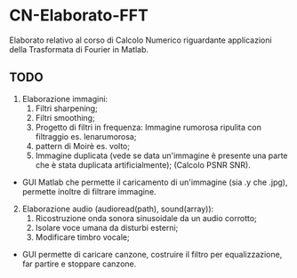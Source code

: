 # CN-Elaborato-FFT
Elaborato relativo al corso di Calcolo Numerico riguardante applicazioni della Trasformata di Fourier in Matlab.

## TODO
1. Elaborazione immagini:
    1. Filtri sharpening;
    2. Filtri smoothing;
    3. Progetto di filtri in frequenza: Immagine rumorosa ripulita con filtraggio es. lenarumorosa;
    4. pattern di Moirè es. volto;
    5. Immagine duplicata (vede se data un'immagine è presente una parte che è stata duplicata artificialmente);
		(Calcolo PSNR SNR).
- GUI Matlab che permette il caricamento di un'immagine (sia .y che .jpg), permette inoltre di filtrare immagine.
 2. Elaborazione audio (audioread(path), sound(array)):
    1. Ricostruzione onda sonora sinusoidale da un audio corrotto;
    2. Isolare voce umana da disturbi esterni;
    3. Modificare timbro vocale;
- GUI permette di caricare canzone, costruire il filtro per equalizzazione, far partire e stoppare canzone.
